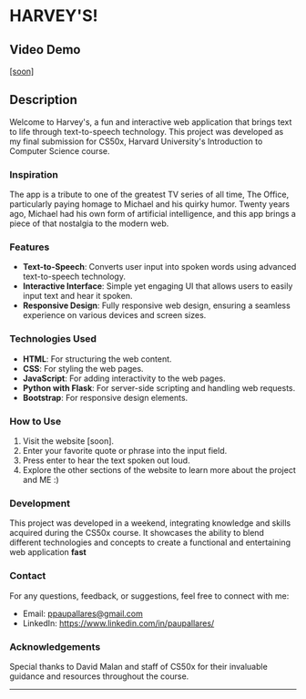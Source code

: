 # HARVEY'S!

## Video Demo
[[soon]](https://youtu.be/9nXd8PVqReY)

## Description
Welcome to Harvey's, a fun and interactive web application that brings text to life through text-to-speech technology. This project was developed as my final submission for CS50x, Harvard University's Introduction to Computer Science course.

### Inspiration
The app is a tribute to one of the greatest TV series of all time, The Office, particularly paying homage to Michael and his quirky humor. Twenty years ago, Michael had his own form of artificial intelligence, and this app brings a piece of that nostalgia to the modern web.

### Features
- **Text-to-Speech**: Converts user input into spoken words using advanced text-to-speech technology.
- **Interactive Interface**: Simple yet engaging UI that allows users to easily input text and hear it spoken.
- **Responsive Design**: Fully responsive web design, ensuring a seamless experience on various devices and screen sizes.

### Technologies Used
- **HTML**: For structuring the web content.
- **CSS**: For styling the web pages.
- **JavaScript**: For adding interactivity to the web pages.
- **Python with Flask**: For server-side scripting and handling web requests.
- **Bootstrap**: For responsive design elements.

### How to Use
1. Visit the website [soon].
2. Enter your favorite quote or phrase into the input field.
3. Press enter to hear the text spoken out loud.
4. Explore the other sections of the website to learn more about the project and ME :)

### Development
This project was developed in a weekend, integrating knowledge and skills acquired during the CS50x course. It showcases the ability to blend different technologies and concepts to create a functional and entertaining web application **fast**

### Contact
For any questions, feedback, or suggestions, feel free to connect with me:
- Email: ppaupallares@gmail.com
- LinkedIn: https://www.linkedin.com/in/paupallares/

### Acknowledgements
Special thanks to David Malan and staff of CS50x for their invaluable guidance and resources throughout the course.

---
